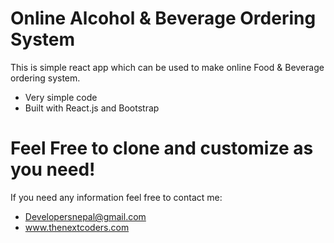 # Online Alcohol & Beverage Ordering System 


This is simple react app which can be used to make online Food & Beverage ordering system.

  - Very simple code
  - Built with React.js and Bootstrap


# Feel Free to clone and customize as you need!

  


If you need any information feel free to contact me:
  - Developersnepal@gmail.com
  - www.thenextcoders.com

 
 
